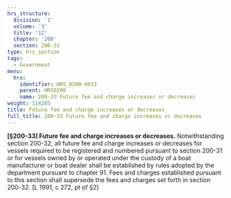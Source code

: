 ```yaml
---
hrs_structure:
  division: '1'
  volume: '3'
  title: '12'
  chapter: '200'
  section: 200-33
type: hrs_section
tags:
  - Government
menu:
  hrs:
    identifier: HRS_0200-0033
    parent: HRS0200
    name: 200-33 Future fee and charge increases or decreases
weight: 114205
title: Future fee and charge increases or decreases
full_title: 200-33 Future fee and charge increases or decreases
---
```

**[§200-33] Future fee and charge increases or decreases.** Notwithstanding section 200-32, all future fee and charge increases or decreases for vessels required to be registered and numbered pursuant to section 200-31 or for vessels owned by or operated under the custody of a boat manufacturer or boat dealer shall be established by rules adopted by the department pursuant to chapter 91\. Fees and charges established pursuant to this section shall supersede the fees and charges set forth in section 200-32\. [L 1991, c 272, pt of §2]
